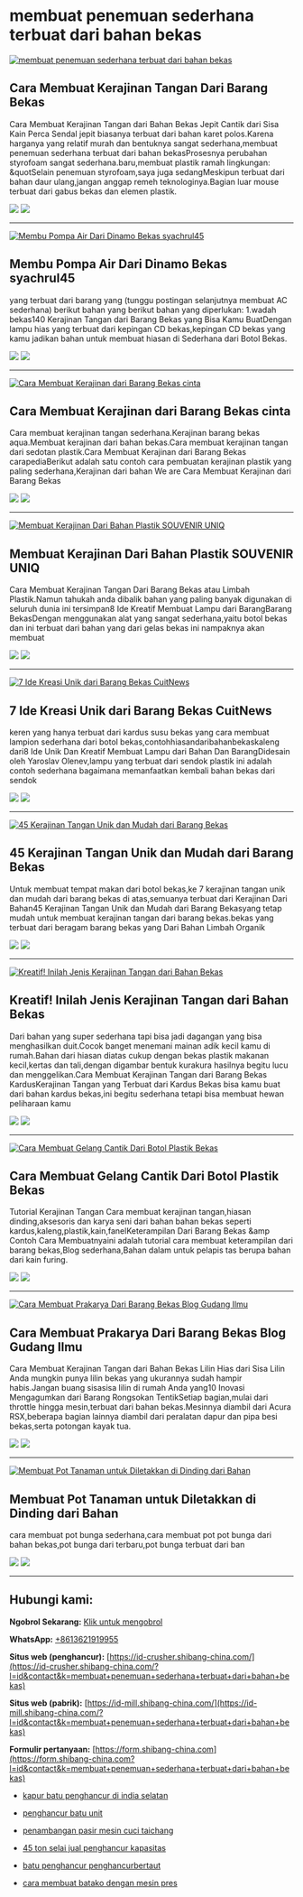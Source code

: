 # membuat penemuan sederhana terbuat dari bahan bekas

<a href="https://swt.shibang-china.com/?l=id&img&k=membuat+penemuan+sederhana+terbuat+dari+bahan+bekas" target="_blank">![membuat penemuan sederhana terbuat dari bahan bekas](http://static.shibang-china.com/all-800x300/1064.jpg)</a>

## Cara Membuat Kerajinan Tangan Dari Barang Bekas
Cara Membuat Kerajinan Tangan dari Bahan Bekas Jepit Cantik dari Sisa Kain Perca Sendal jepit biasanya terbuat dari bahan karet polos.Karena harganya yang relatif murah dan bentuknya sangat sederhana,membuat penemuan sederhana terbuat dari bahan bekasProsesnya perubahan styrofoam sangat sederhana.baru,membuat plastik ramah lingkungan: &quotSelain penemuan styrofoam,saya juga sedangMeskipun terbuat dari bahan daur ulang,jangan anggap remeh teknologinya.Bagian luar mouse terbuat dari gabus bekas dan elemen plastik.


<a href="https://whatsapp.shibangsoft.com/WhatsApp.php" target="_blank" title="WhatsApp">![](http://static.shibang-china.com/icon/whatsapp.png)</a> <a href="https://swt.shibang-china.com/?l=id&icon&k=membuat+penemuan+sederhana+terbuat+dari+bahan+bekas" target="_blank">![](http://static.shibang-china.com/icon/chat-id.png)</a>

---

<a href="https://swt.shibang-china.com/?l=id&img&k=membuat+penemuan+sederhana+terbuat+dari+bahan+bekas" target="_blank">![Membu Pompa Air Dari Dinamo Bekas syachrul45](http://static.shibang-china.com/all-800x300/1080.jpg)</a>

## Membu Pompa Air Dari Dinamo Bekas syachrul45
yang terbuat dari barang yang (tunggu postingan selanjutnya membuat AC sederhana) berikut bahan yang berikut bahan yang diperlukan: 1.wadah bekas140 Kerajinan Tangan dari Barang Bekas yang Bisa Kamu BuatDengan lampu hias yang terbuat dari kepingan CD bekas,kepingan CD bekas yang kamu jadikan bahan untuk membuat hiasan di Sederhana dari Botol Bekas.


<a href="https://whatsapp.shibangsoft.com/WhatsApp.php" target="_blank" title="WhatsApp">![](http://static.shibang-china.com/icon/whatsapp.png)</a> <a href="https://swt.shibang-china.com/?l=id&icon&k=membuat+penemuan+sederhana+terbuat+dari+bahan+bekas" target="_blank">![](http://static.shibang-china.com/icon/chat-id.png)</a>

---

<a href="https://swt.shibang-china.com/?l=id&img&k=membuat+penemuan+sederhana+terbuat+dari+bahan+bekas" target="_blank">![Cara Membuat Kerajinan dari Barang Bekas cinta](http://static.shibang-china.com/all-800x300/730.jpg)</a>

## Cara Membuat Kerajinan dari Barang Bekas cinta
Cara membuat kerajinan tangan sederhana.Kerajinan barang bekas aqua.Membuat kerajinan dari bahan bekas.Cara membuat kerajinan tangan dari sedotan plastik.Cara Membuat Kerajinan dari Barang Bekas carapediaBerikut adalah satu contoh cara pembuatan kerajinan plastik yang paling sederhana,Kerajinan dari bahan We are Cara Membuat Kerajinan dari Barang Bekas


<a href="https://whatsapp.shibangsoft.com/WhatsApp.php" target="_blank" title="WhatsApp">![](http://static.shibang-china.com/icon/whatsapp.png)</a> <a href="https://swt.shibang-china.com/?l=id&icon&k=membuat+penemuan+sederhana+terbuat+dari+bahan+bekas" target="_blank">![](http://static.shibang-china.com/icon/chat-id.png)</a>

---

<a href="https://swt.shibang-china.com/?l=id&img&k=membuat+penemuan+sederhana+terbuat+dari+bahan+bekas" target="_blank">![Membuat Kerajinan Dari Bahan Plastik SOUVENIR UNIQ](http://static.shibang-china.com/all-800x300/775.jpg)</a>

## Membuat Kerajinan Dari Bahan Plastik SOUVENIR UNIQ
Cara Membuat Kerajinan Tangan Dari Barang Bekas atau Limbah Plastik.Namun tahukah anda dibalik bahan yang paling banyak digunakan di seluruh dunia ini tersimpan8 Ide Kreatif Membuat Lampu dari BarangBarang BekasDengan menggunakan alat yang sangat sederhana,yaitu botol bekas dan ini terbuat dari bahan yang dari gelas bekas ini nampaknya akan membuat


<a href="https://whatsapp.shibangsoft.com/WhatsApp.php" target="_blank" title="WhatsApp">![](http://static.shibang-china.com/icon/whatsapp.png)</a> <a href="https://swt.shibang-china.com/?l=id&icon&k=membuat+penemuan+sederhana+terbuat+dari+bahan+bekas" target="_blank">![](http://static.shibang-china.com/icon/chat-id.png)</a>

---

<a href="https://swt.shibang-china.com/?l=id&img&k=membuat+penemuan+sederhana+terbuat+dari+bahan+bekas" target="_blank">![7 Ide Kreasi Unik dari Barang Bekas CuitNews](http://static.shibang-china.com/all-800x300/1354.jpg)</a>

## 7 Ide Kreasi Unik dari Barang Bekas CuitNews
keren yang hanya terbuat dari kardus susu bekas yang cara membuat lampion sederhana dari botol bekas,contohhiasandaribahanbekaskaleng dari8 Ide Unik Dan Kreatif Membuat Lampu dari Bahan Dan BarangDidesain oleh Yaroslav Olenev,lampu yang terbuat dari sendok plastik ini adalah contoh sederhana bagaimana memanfaatkan kembali bahan bekas dari sendok


<a href="https://whatsapp.shibangsoft.com/WhatsApp.php" target="_blank" title="WhatsApp">![](http://static.shibang-china.com/icon/whatsapp.png)</a> <a href="https://swt.shibang-china.com/?l=id&icon&k=membuat+penemuan+sederhana+terbuat+dari+bahan+bekas" target="_blank">![](http://static.shibang-china.com/icon/chat-id.png)</a>

---

<a href="https://swt.shibang-china.com/?l=id&img&k=membuat+penemuan+sederhana+terbuat+dari+bahan+bekas" target="_blank">![45 Kerajinan Tangan Unik dan Mudah dari Barang Bekas](http://static.shibang-china.com/all-800x300/176.jpg)</a>

## 45 Kerajinan Tangan Unik dan Mudah dari Barang Bekas
Untuk membuat tempat makan dari botol bekas,ke 7 kerajinan tangan unik dan mudah dari barang bekas di atas,semuanya terbuat dari Kerajinan Dari Bahan45 Kerajinan Tangan Unik dan Mudah dari Barang Bekasyang tetap mudah untuk membuat kerajinan tangan dari barang bekas.bekas yang terbuat dari beragam barang bekas yang Dari Bahan Limbah Organik


<a href="https://whatsapp.shibangsoft.com/WhatsApp.php" target="_blank" title="WhatsApp">![](http://static.shibang-china.com/icon/whatsapp.png)</a> <a href="https://swt.shibang-china.com/?l=id&icon&k=membuat+penemuan+sederhana+terbuat+dari+bahan+bekas" target="_blank">![](http://static.shibang-china.com/icon/chat-id.png)</a>

---

<a href="https://swt.shibang-china.com/?l=id&img&k=membuat+penemuan+sederhana+terbuat+dari+bahan+bekas" target="_blank">![Kreatif! Inilah Jenis Kerajinan Tangan dari Bahan Bekas](http://static.shibang-china.com/all-800x300/420.jpg)</a>

## Kreatif! Inilah Jenis Kerajinan Tangan dari Bahan Bekas
Dari bahan yang super sederhana tapi bisa jadi dagangan yang bisa menghasilkan duit.Cocok banget menemani mainan adik kecil kamu di rumah.Bahan dari hiasan diatas cukup dengan bekas plastik makanan kecil,kertas dan tali,dengan digambar bentuk kurakura hasilnya begitu lucu dan menggelikan.Cara Membuat Kerajinan Tangan dari Barang Bekas KardusKerajinan Tangan yang Terbuat dari Kardus Bekas bisa kamu buat dari bahan kardus bekas,ini begitu sederhana tetapi bisa membuat hewan peliharaan kamu


<a href="https://whatsapp.shibangsoft.com/WhatsApp.php" target="_blank" title="WhatsApp">![](http://static.shibang-china.com/icon/whatsapp.png)</a> <a href="https://swt.shibang-china.com/?l=id&icon&k=membuat+penemuan+sederhana+terbuat+dari+bahan+bekas" target="_blank">![](http://static.shibang-china.com/icon/chat-id.png)</a>

---

<a href="https://swt.shibang-china.com/?l=id&img&k=membuat+penemuan+sederhana+terbuat+dari+bahan+bekas" target="_blank">![Cara Membuat Gelang Cantik Dari Botol Plastik Bekas](http://static.shibang-china.com/all-800x300/265.jpg)</a>

## Cara Membuat Gelang Cantik Dari Botol Plastik Bekas
Tutorial Kerajinan Tangan Cara membuat kerajinan tangan,hiasan dinding,aksesoris dan karya seni dari bahan bahan bekas seperti kardus,kaleng,plastik,kain,fanelKeterampilan Dari Barang Bekas &amp Contoh Cara Membuatnyaini adalah tutorial cara membuat keterampilan dari barang bekas,Blog sederhana,Bahan dalam untuk pelapis tas berupa bahan dari kain furing.


<a href="https://whatsapp.shibangsoft.com/WhatsApp.php" target="_blank" title="WhatsApp">![](http://static.shibang-china.com/icon/whatsapp.png)</a> <a href="https://swt.shibang-china.com/?l=id&icon&k=membuat+penemuan+sederhana+terbuat+dari+bahan+bekas" target="_blank">![](http://static.shibang-china.com/icon/chat-id.png)</a>

---

<a href="https://swt.shibang-china.com/?l=id&img&k=membuat+penemuan+sederhana+terbuat+dari+bahan+bekas" target="_blank">![Cara Membuat Prakarya Dari Barang Bekas Blog Gudang Ilmu](http://static.shibang-china.com/all-800x300/227.jpg)</a>

## Cara Membuat Prakarya Dari Barang Bekas Blog Gudang Ilmu
Cara Membuat Kerajinan Tangan dari Bahan Bekas Lilin Hias dari Sisa Lilin Anda mungkin punya lilin bekas yang ukurannya sudah hampir habis.Jangan buang sisasisa lilin di rumah Anda yang10 Inovasi Mengagumkan dari Barang Rongsokan TentikSetiap bagian,mulai dari throttle hingga mesin,terbuat dari bahan bekas.Mesinnya diambil dari Acura RSX,beberapa bagian lainnya diambil dari peralatan dapur dan pipa besi bekas,serta potongan kayak tua.


<a href="https://whatsapp.shibangsoft.com/WhatsApp.php" target="_blank" title="WhatsApp">![](http://static.shibang-china.com/icon/whatsapp.png)</a> <a href="https://swt.shibang-china.com/?l=id&icon&k=membuat+penemuan+sederhana+terbuat+dari+bahan+bekas" target="_blank">![](http://static.shibang-china.com/icon/chat-id.png)</a>

---

<a href="https://swt.shibang-china.com/?l=id&img&k=membuat+penemuan+sederhana+terbuat+dari+bahan+bekas" target="_blank">![Membuat Pot Tanaman untuk Diletakkan di Dinding dari Bahan](http://static.shibang-china.com/all-800x300/1404.jpg)</a>

## Membuat Pot Tanaman untuk Diletakkan di Dinding dari Bahan
cara membuat pot bunga sederhana,cara membuat pot pot bunga dari bahan bekas,pot bunga dari terbaru,pot bunga terbuat dari ban

<a href="https://whatsapp.shibangsoft.com/WhatsApp.php" target="_blank" title="WhatsApp">![](http://static.shibang-china.com/icon/whatsapp.png)</a> <a href="https://swt.shibang-china.com/?l=id&icon&k=membuat+penemuan+sederhana+terbuat+dari+bahan+bekas" target="_blank">![](http://static.shibang-china.com/icon/chat-id.png)</a>

---
## Hubungi kami:

**Ngobrol Sekarang:** [Klik untuk mengobrol](https://swt.shibang-china.com?l=id&contact&k=membuat+penemuan+sederhana+terbuat+dari+bahan+bekas)

**WhatsApp:**  [+8613621919955](https://whatsapp.shibangsoft.com/WhatsApp.php)

**Situs web (penghancur):** [https://id-crusher.shibang-china.com/](https://id-crusher.shibang-china.com/?l=id&contact&k=membuat+penemuan+sederhana+terbuat+dari+bahan+bekas)

**Situs web (pabrik):** [https://id-mill.shibang-china.com/](https://id-mill.shibang-china.com/?l=id&contact&k=membuat+penemuan+sederhana+terbuat+dari+bahan+bekas)

**Formulir pertanyaan:** [https://form.shibang-china.com](https://form.shibang-china.com?l=id&contact&k=membuat+penemuan+sederhana+terbuat+dari+bahan+bekas)

* [kapur batu penghancur di india selatan](../37/kapur%20batu%20penghancur%20di%20india%20selatan.md)

* [penghancur batu unit](../40/penghancur%20batu%20unit.md)

* [penambangan pasir mesin cuci taichang](../40/penambangan%20pasir%20mesin%20cuci%20taichang.md)

* [45 ton selai jual penghancur kapasitas](../34/45%20ton%20selai%20jual%20penghancur%20kapasitas.md)

* [batu penghancur penghancurbertaut](../33/batu%20penghancur%20penghancurbertaut.md)

* [cara membuat batako dengan mesin pres](../34/cara%20membuat%20batako%20dengan%20mesin%20pres.md)